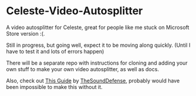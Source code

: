 # Celeste-Video-Autosplitter
A video autosplitter for Celeste, great for people like me stuck on Microsoft Store version :(.

Still in progress, but going well, expect it to be moving along quickly. (Until I have to test it and lots of errors happen)

There will be a separate repo with instructions for cloning and adding your own stuff to make your own video autosplitter, as well as docs.

Also, check out [This Guide](https://gist.github.com/TheSoundDefense/cf85fd68ae582faa5f1cc95f18bba4ec) by [TheSoundDefense](https://gist.github.com/TheSoundDefense), probably would have been impossible to make this without it.